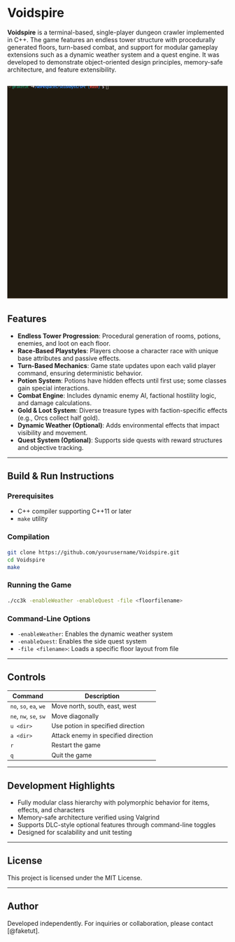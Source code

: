 
# Voidspire

**Voidspire** is a terminal-based, single-player dungeon crawler implemented in C++. The game features an endless tower structure with procedurally generated floors, turn-based combat, and support for modular gameplay extensions such as a dynamic weather system and a quest engine. It was developed to demonstrate object-oriented design principles, memory-safe architecture, and feature extensibility.

![Gif](./Animation.gif)
---

## Features

- **Endless Tower Progression**: Procedural generation of rooms, potions, enemies, and loot on each floor.
- **Race-Based Playstyles**: Players choose a character race with unique base attributes and passive effects.
- **Turn-Based Mechanics**: Game state updates upon each valid player command, ensuring deterministic behavior.
- **Potion System**: Potions have hidden effects until first use; some classes gain special interactions.
- **Combat Engine**: Includes dynamic enemy AI, factional hostility logic, and damage calculations.
- **Gold & Loot System**: Diverse treasure types with faction-specific effects (e.g., Orcs collect half gold).
- **Dynamic Weather (Optional)**: Adds environmental effects that impact visibility and movement.
- **Quest System (Optional)**: Supports side quests with reward structures and objective tracking.

---

## Build & Run Instructions

### Prerequisites
- C++ compiler supporting C++11 or later
- `make` utility

### Compilation
```bash
git clone https://github.com/yourusername/Voidspire.git
cd Voidspire
make
```

### Running the Game
```bash
./cc3k -enableWeather -enableQuest -file <floorfilename>
```

### Command-Line Options
- `-enableWeather`: Enables the dynamic weather system
- `-enableQuest`: Enables the side quest system
- `-file <filename>`: Loads a specific floor layout from file

---

## Controls

| Command          | Description                                |
|------------------|--------------------------------------------|
| `no`, `so`, `ea`, `we` | Move north, south, east, west          |
| `ne`, `nw`, `se`, `sw` | Move diagonally                        |
| `u <dir>`        | Use potion in specified direction          |
| `a <dir>`        | Attack enemy in specified direction        |
| `r`              | Restart the game                           |
| `q`              | Quit the game                              |

---

## Development Highlights

- Fully modular class hierarchy with polymorphic behavior for items, effects, and characters
- Memory-safe architecture verified using Valgrind
- Supports DLC-style optional features through command-line toggles
- Designed for scalability and unit testing

---

## License

This project is licensed under the MIT License.

---

## Author

Developed independently. For inquiries or collaboration, please contact [@faketut].
